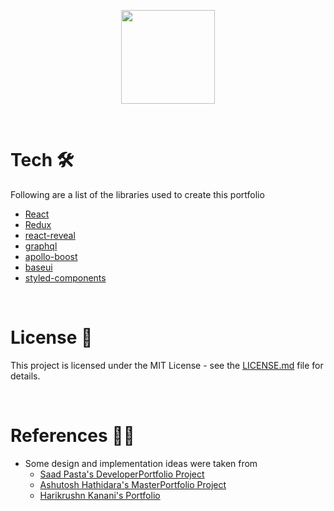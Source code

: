 <!--START HEADER-->
<p align="center"> 
    <img src="images/masterportfolio-banner-light.png" align="center" height="150"></img>
</p>
<!--END HEADER-->

<br/>

<!--START TECHNOLOGIES-->
# Tech 🛠️
Following are a list of the libraries used to create this portfolio
- [React](https://reactjs.org/)
- [Redux](https://redux.js.org/)
- [react-reveal](https://www.react-reveal.com/)
- [graphql](https://graphql.org/)
- [apollo-boost](https://www.apollographql.com/docs/react/get-started/)
- [baseui](https://github.com/uber/baseweb)
- [styled-components](https://styled-components.com/)
<!--END TECHNOLOGIES-->

<br/>

<!--START LICENSE-->
# License 📄
This project is licensed under the MIT License - see the [LICENSE.md](./LICENSE) file for details.
<!--END LICENSE-->

<br/>

<!--START REFERENCES-->
# References 👏🏻
- Some design and implementation ideas were taken from
    - [Saad Pasta's DeveloperPortfolio Project](https://github.com/saadpasta/developerFolio)
    - [Ashutosh Hathidara's MasterPortfolio Project](https://github.com/ashutosh1919/masterPortfolio)
    - [Harikrushn Kanani's Portfolio](https://github.com/harikanani/PortfolioV2)
<!--END REFERENCES-->
